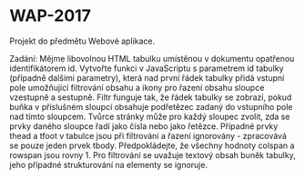 # WAP-2017
Projekt do předmětu Webové aplikace.

Zadání: Mějme libovolnou HTML tabulku umístěnou v dokumentu opatřenou identifikátorem id. Vytvořte funkci v JavaScriptu s parametrem id tabulky (případně dalšími parametry), která nad první řádek tabulky přidá vstupní pole umožňující filtrování obsahu a ikony pro řazení obsahu sloupce vzestupně a sestupně. Filtr funguje tak, že řádek tabulky se zobrazí, pokud buňka v příslušném sloupci obsahuje podřetězec zadaný do vstupního pole nad tímto sloupcem. Tvůrce stránky může pro každý sloupec zvolit, zda se prvky daného sloupce řadí jako čísla nebo jako řetězce. Případné prvky thead a tfoot v tabulce jsou při filtrování a řazení ignorovány - zpracovává se pouze jeden prvek tbody. Předpokládejte, že všechny hodnoty colspan a rowspan jsou rovny 1. Pro filtrování se uvažuje textový obsah buněk tabulky, jeho případné strukturování na elementy se ignoruje.
